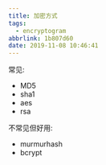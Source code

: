 ```yaml
---
title: 加密方式
tags:
  - encryptogram
abbrlink: 1b807d60
date: 2019-11-08 10:46:41
---
```


常见:
- MD5
- sha1
- aes
- rsa

不常见但好用:
- murmurhash
- bcrypt
